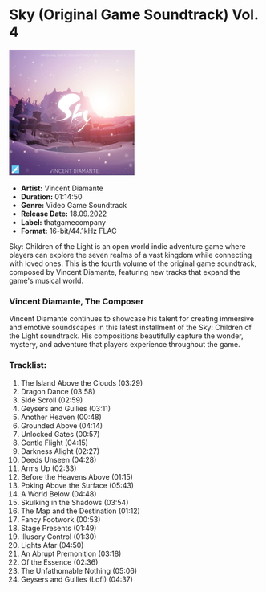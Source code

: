 # Sky (Original Game Soundtrack) Vol. 4

<img style="width: 250px;" src="cover.png">

- **Artist:** Vincent Diamante
- **Duration:** 01:14:50
- **Genre:** Video Game Soundtrack
- **Release Date:** 18.09.2022
- **Label:** thatgamecompany
- **Format:** 16-bit/44.1kHz FLAC

Sky: Children of the Light is an open world indie adventure game where players can explore the seven realms of a vast kingdom while connecting with loved ones. This is the fourth volume of the original game soundtrack, composed by Vincent Diamante, featuring new tracks that expand the game's musical world.

### Vincent Diamante, The Composer
Vincent Diamante continues to showcase his talent for creating immersive and emotive soundscapes in this latest installment of the Sky: Children of the Light soundtrack. His compositions beautifully capture the wonder, mystery, and adventure that players experience throughout the game.

### Tracklist:
01. The Island Above the Clouds (03:29)
02. Dragon Dance (03:58)
03. Side Scroll (02:59)
04. Geysers and Gullies (03:11)
05. Another Heaven (00:48)
06. Grounded Above (04:14)
07. Unlocked Gates (00:57)
08. Gentle Flight (04:15)
09. Darkness Alight (02:27)
10. Deeds Unseen (04:28)
11. Arms Up (02:33)
12. Before the Heavens Above (01:15)
13. Poking Above the Surface (05:43)
14. A World Below (04:48)
15. Skulking in the Shadows (03:54)
16. The Map and the Destination (01:12)
17. Fancy Footwork (00:53)
18. Stage Presents (01:49)
19. Illusory Control (01:30)
20. Lights Afar (04:50)
21. An Abrupt Premonition (03:18)
22. Of the Essence (02:36)
23. The Unfathomable Nothing (05:06)
24. Geysers and Gullies (Lofi) (04:37)
